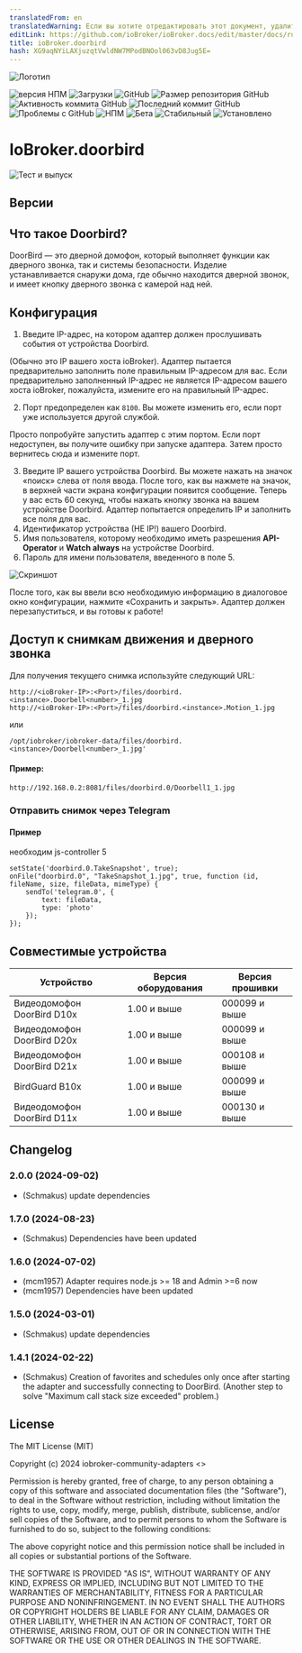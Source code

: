 ```yaml
---
translatedFrom: en
translatedWarning: Если вы хотите отредактировать этот документ, удалите поле «translationFrom», в противном случае этот документ будет снова автоматически переведен
editLink: https://github.com/ioBroker/ioBroker.docs/edit/master/docs/ru/adapterref/iobroker.doorbird/README.md
title: ioBroker.doorbird
hash: XG9aqNYiLAXjuzqtVwldNW7MPodBNOol063vD8Jug5E=
---
```

![Логотип](../../../en/adapterref/iobroker.doorbird/admin/doorbird.png)

![версия НПМ](https://img.shields.io/npm/v/iobroker.doorbird.svg)
![Загрузки](https://img.shields.io/npm/dm/iobroker.doorbird.svg)
![GitHub](https://img.shields.io/github/license/iobroker-community-adapters/iobroker.doorbird?style=flat-square)
![Размер репозитория GitHub](https://img.shields.io/github/repo-size/iobroker-community-adapters/iobroker.doorbird?logo=github&style=flat-square)
![Активность коммита GitHub](https://img.shields.io/github/commit-activity/m/iobroker-community-adapters/iobroker.doorbird?logo=github&style=flat-square)
![Последний коммит GitHub](https://img.shields.io/github/last-commit/iobroker-community-adapters/iobroker.doorbird?logo=github&style=flat-square)
![Проблемы с GitHub](https://img.shields.io/github/issues/iobroker-community-adapters/iobroker.doorbird?logo=github&style=flat-square)
![НПМ](https://nodei.co/npm/iobroker.doorbird.png?downloads=true)
![Бета](https://img.shields.io/npm/v/iobroker.doorbird.svg?color=red&label=beta)
![Стабильный](http://iobroker.live/badges/doorbird-stable.svg)
![Установлено](http://iobroker.live/badges/doorbird-installed.svg)

# IoBroker.doorbird
![Тест и выпуск](https://github.com/iobroker-community-adapters/ioBroker.doorbird/workflows/Test%20and%20Release/badge.svg)

## Версии
## Что такое Doorbird?
DoorBird — это дверной домофон, который выполняет функции как дверного звонка, так и системы безопасности. Изделие устанавливается снаружи дома, где обычно находится дверной звонок, и имеет кнопку дверного звонка с камерой над ней.

## Конфигурация
1. Введите IP-адрес, на котором адаптер должен прослушивать события от устройства Doorbird.

(Обычно это IP вашего хоста ioBroker).
Адаптер пытается предварительно заполнить поле правильным IP-адресом для вас. Если предварительно заполненный IP-адрес не является IP-адресом вашего хоста ioBroker, пожалуйста, измените его на правильный IP-адрес.

2. Порт предопределен как `8100`. Вы можете изменить его, если порт уже используется другой службой.

Просто попробуйте запустить адаптер с этим портом. Если порт недоступен, вы получите ошибку при запуске адаптера. Затем просто вернитесь сюда и измените порт.

3. Введите IP вашего устройства Doorbird. Вы можете нажать на значок «поиск» слева от поля ввода. После того, как вы нажмете на значок, в верхней части экрана конфигурации появится сообщение. Теперь у вас есть 60 секунд, чтобы нажать кнопку звонка на вашем устройстве Doorbird. Адаптер попытается определить IP и заполнить все поля для вас.
4. Идентификатор устройства (НЕ IP!) вашего Doorbird.
5. Имя пользователя, которому необходимо иметь разрешения **API-Operator** и **Watch always** на устройстве Doorbird.
6. Пароль для имени пользователя, введенного в поле 5.

![Скриншот](../../../en/adapterref/iobroker.doorbird/img/configscreen.png)

После того, как вы ввели всю необходимую информацию в диалоговое окно конфигурации, нажмите «Сохранить и закрыть». Адаптер должен перезапуститься, и вы готовы к работе!

## Доступ к снимкам движения и дверного звонка
Для получения текущего снимка используйте следующий URL:

```
http://<ioBroker-IP>:<Port>/files/doorbird.<instance>.Doorbell<number>_1.jpg
http://<ioBroker-IP>:<Port>/files/doorbird.<instance>.Motion_1.jpg
```

или

```
/opt/iobroker/iobroker-data/files/doorbird.<instance>/Doorbell<number>_1.jpg'
```

#### Пример:
```
http://192.168.0.2:8081/files/doorbird.0/Doorbell1_1.jpg
```

### Отправить снимок через Telegram
#### Пример
необходим js-controller 5

```
setState('doorbird.0.TakeSnapshot', true);
onFile("doorbird.0", "TakeSnapshot_1.jpg", true, function (id, fileName, size, fileData, mimeType) {
    sendTo('telegram.0', {
        text: fileData,
        type: 'photo'
    });
});
```

## Совместимые устройства
| Устройство | Версия оборудования | Версия прошивки |
| -------------------------------- | ---------------- | ---------------- |
| Видеодомофон DoorBird D10x | 1.00 и выше | 000099 и выше |
| Видеодомофон DoorBird D20x | 1.00 и выше | 000099 и выше |
| Видеодомофон DoorBird D21x | 1.00 и выше | 000108 и выше |
| BirdGuard B10x | 1.00 и выше | 000099 и выше |
| Видеодомофон DoorBird D11x | 1.00 и выше | 000130 и выше |

## Changelog

<!--
    Placeholder for the next version (at the beginning of the line):
    ### **WORK IN PROGRESS**
-->
### 2.0.0 (2024-09-02)

-   (Schmakus) update dependencies

### 1.7.0 (2024-08-23)

-   (Schmakus) Dependencies have been updated

### 1.6.0 (2024-07-02)

-   (mcm1957) Adapter requires node.js >= 18 and Admin >=6 now
-   (mcm1957) Dependencies have been updated

### 1.5.0 (2024-03-01)

-   (Schmakus) update dependencies

### 1.4.1 (2024-02-22)

-   (Schmakus) Creation of favorites and schedules only once after starting the adapter and successfully connecting to DoorBird. (Another step to solve "Maximum call stack size exceeded" problem.)

## License

The MIT License (MIT)

Copyright (c) 2024 iobroker-community-adapters <>

Permission is hereby granted, free of charge, to any person obtaining a copy
of this software and associated documentation files (the "Software"), to deal
in the Software without restriction, including without limitation the rights
to use, copy, modify, merge, publish, distribute, sublicense, and/or sell
copies of the Software, and to permit persons to whom the Software is
furnished to do so, subject to the following conditions:

The above copyright notice and this permission notice shall be included in
all copies or substantial portions of the Software.

THE SOFTWARE IS PROVIDED "AS IS", WITHOUT WARRANTY OF ANY KIND, EXPRESS OR
IMPLIED, INCLUDING BUT NOT LIMITED TO THE WARRANTIES OF MERCHANTABILITY,
FITNESS FOR A PARTICULAR PURPOSE AND NONINFRINGEMENT. IN NO EVENT SHALL THE
AUTHORS OR COPYRIGHT HOLDERS BE LIABLE FOR ANY CLAIM, DAMAGES OR OTHER
LIABILITY, WHETHER IN AN ACTION OF CONTRACT, TORT OR OTHERWISE, ARISING FROM,
OUT OF OR IN CONNECTION WITH THE SOFTWARE OR THE USE OR OTHER DEALINGS IN
THE SOFTWARE.